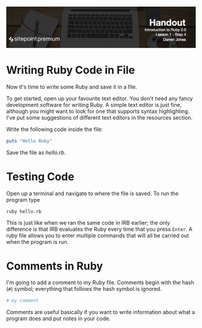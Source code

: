 ![](Introduction_to_Ruby_handouts/headings/1.4.png)

# Writing Ruby Code in File

Now it's time to write some Ruby and save it in a file.

To get started, open up your favourite text editor. You don't need any fancy development software for writing Ruby. A simple text editor is just fine, although you might want to look for one that supports syntax highlighting. I've put some suggestions of different text editors in the resources section.

Write the following code inside the file:

```ruby
puts "Hello Ruby"
```

Save the file as *hello.rb*.

# Testing Code

Open up a terminal and navigate to where the file is saved. To run the program type

```
ruby hello.rb
```

This is just like when we ran the same code in IRB earlier; the only difference is that IRB evaluates the Ruby every time that you press `Enter`. A ruby file allows you to enter multiple commands that will all be carried out when the program is run.

# Comments in Ruby

I'm going to add a comment to my Ruby file. Comments begin with the hash (`#`) symbol; everything that follows the hash symbol is ignored.

```ruby
# my comment
```

Comments are useful basically if you want to write information about what a program does and put notes in your code.